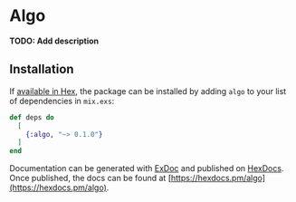 # Algo

**TODO: Add description**

## Installation

If [available in Hex](https://hex.pm/docs/publish), the package can be installed
by adding `algo` to your list of dependencies in `mix.exs`:

```elixir
def deps do
  [
    {:algo, "~> 0.1.0"}
  ]
end
```

Documentation can be generated with [ExDoc](https://github.com/elixir-lang/ex_doc)
and published on [HexDocs](https://hexdocs.pm). Once published, the docs can
be found at [https://hexdocs.pm/algo](https://hexdocs.pm/algo).

